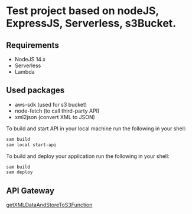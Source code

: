 # Test project based on nodeJS, ExpressJS, Serverless, s3Bucket.

## Requirements

- NodeJS 14.x
- Serverless
- Lambda

## Used packages

- aws-sdk (used for s3 bucket)
- node-fetch (to call third-party API)
- xml2json (convert XML to JSON)


To build and start API in your local machine run the following in your shell:

```bash
sam build
sam local start-api
```

To build and deploy your application run the following in your shell:

```bash
sam build
sam deploy
```

## API Gateway 
[getXMLDataAndStoreToS3Function](https://n3mw79yn7c.execute-api.ap-south-1.amazonaws.com/Prod/?page=1)
